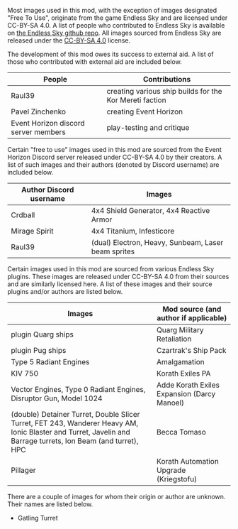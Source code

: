Most images used in this mod, with the exception of images designated "Free To Use", originate from the game Endless Sky and are licensed under CC-BY-SA 4.0.
A list of people who contributed to Endless Sky is available on [the Endless Sky github repo](https://github.com/endless-sky/endless-sky/).
All images sourced from Endless Sky are released under the [CC-BY-SA 4.0](https://creativecommons.org/licenses/by-sa/4.0/legalcode) license.

The development of this mod owes its success to external aid. 
A list of those who contributed with external aid are included below.

People | Contributions
--- | ---
Raul39 | creating various ship builds for the Kor Mereti faction
Pavel Zinchenko | creating Event Horizon
Event Horizon discord server members | play-testing and critique

Certain "free to use" images used in this mod are sourced from the Event Horizon Discord server released under CC-BY-SA 4.0 by their creators.
A list of such images and their authors (denoted by Discord username) are included below.

Author Discord username | Images
--- | ---
Crdball | 4x4 Shield Generator, 4x4 Reactive Armor
Mirage Spirit | 4x4 Titanium, Infesticore
Raul39 | (dual) Electron, Heavy, Sunbeam, Laser beam sprites

Certain images used in this mod are sourced from various Endless Sky plugins.
These images are released under CC-BY-SA 4.0 from their sources and are similarly licensed here.
A list of these images and their source plugins and/or authors are listed below.

Images | Mod source (and author if applicable)
--- | ---
plugin Quarg ships | Quarg Military Retaliation
plugin Pug ships | Czartrak's Ship Pack
Type 5 Radiant Engines | Amalgamation
KIV 750 | Korath Exiles PA
Vector Engines, Type 0 Radiant Engines, Disruptor Gun, Model 1024 | Adde Korath Exiles Expansion (Darcy Manoel)
(double) Detainer Turret, Double Slicer Turret, FET 243, Wanderer Heavy AM, Ionic Blaster and Turret, Javelin and Barrage turrets, Ion Beam (and turret), HPC | Becca Tomaso
Pillager | Korath Automation Upgrade (Kriegstofu)

There are a couple of images for whom their origin or author are unknown. Their names are listed below.

* Gatling Turret